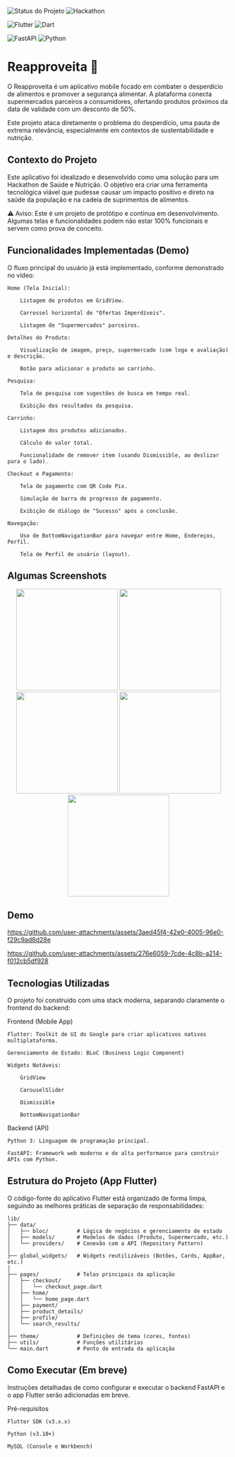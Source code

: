 ![Status do Projeto](https://img.shields.io/badge/Status-Em%20Desenvolvimento-yellow)
![Hackathon](https://img.shields.io/badge/Contexto-Hackathon%20de%20Sa%20%26%20Nutri-blue)

![Flutter](https://img.shields.io/badge/Frontend-Flutter-blue.svg?logo=flutter)
![Dart](https://img.shields.io/badge/Linguagem-Dart-0175C2.svg?logo=dart)

![FastAPI](https://img.shields.io/badge/Backend-FastAPI-green.svg?logo=python)
![Python](https://img.shields.io/badge/Linguagem-Python-3776AB.svg?logo=python)

# Reapproveita 🥦

O Reapproveita é um aplicativo mobile focado em combater o desperdício de alimentos e promover a segurança alimentar. A plataforma conecta supermercados parceiros a consumidores, ofertando produtos próximos da data de validade com um desconto de 50%.

Este projeto ataca diretamente o problema do desperdício, uma pauta de extrema relevância, especialmente em contextos de sustentabilidade e nutrição.

 ## Contexto do Projeto

Este aplicativo foi idealizado e desenvolvido como uma solução para um Hackathon de Saúde e Nutrição. O objetivo era criar uma ferramenta tecnológica viável que pudesse causar um impacto positivo e direto na saúde da população e na cadeia de suprimentos de alimentos.

⚠️ Aviso: Este é um projeto de protótipo e continua em desenvolvimento. Algumas telas e funcionalidades podem não estar 100% funcionais e servem como prova de conceito.

## Funcionalidades Implementadas (Demo)

O fluxo principal do usuário já está implementado, conforme demonstrado no vídeo:

    Home (Tela Inicial):

        Listagem de produtos em GridView.

        Carrossel horizontal de "Ofertas Imperdíveis".

        Listagem de "Supermercados" parceiros.

    Detalhes do Produto:

        Visualização de imagem, preço, supermercado (com logo e avaliação) e descrição.

        Botão para adicionar o produto ao carrinho.

    Pesquisa:

        Tela de pesquisa com sugestões de busca em tempo real.

        Exibição dos resultados da pesquisa.

    Carrinho:

        Listagem dos produtos adicionados.

        Cálculo do valor total.

        Funcionalidade de remover item (usando Dismissible, ao deslizar para o lado).

    Checkout e Pagamento:

        Tela de pagamento com QR Code Pix.

        Simulação de barra de progresso de pagamento.

        Exibição de diálogo de "Sucesso" após a conclusão.

    Navegação:

        Uso de BottomNavigationBar para navegar entre Home, Endereços, Perfil.

        Tela de Perfil de usuário (layout).

## Algumas Screenshots

<p align="center">
  <img src="https://github.com/user-attachments/assets/3a143999-e2f7-4d86-b68f-30db9c141234" width="230" />
  <img src="https://github.com/user-attachments/assets/52811b12-0d3b-4aad-b71c-bd4cc5392af7" width="230" />
  <img src="https://github.com/user-attachments/assets/bd6663b9-ffa5-4e19-9cb6-93859952de4b" width="230" />
  <img src="https://github.com/user-attachments/assets/0c6b1077-6db9-4fc4-b5a3-f302379d0311" width="230" />
  <img src="https://github.com/user-attachments/assets/601344be-b122-4ce1-9cae-150f3f7c987c" width="230" />
</p>

## Demo

https://github.com/user-attachments/assets/3aed45f4-42e0-4005-96e0-f29c9ad8d28e

https://github.com/user-attachments/assets/276e6059-7cde-4c8b-a214-f012cb5df928

## Tecnologias Utilizadas

O projeto foi construído com uma stack moderna, separando claramente o frontend do backend:

Frontend (Mobile App)

    Flutter: Toolkit de UI do Google para criar aplicativos nativos multiplataforma.

    Gerenciamento de Estado: BLoC (Business Logic Component)

    Widgets Notáveis:

        GridView

        CarouselSlider

        Dismissible

        BottomNavigationBar

Backend (API)

    Python 3: Linguagem de programação principal.

    FastAPI: Framework web moderno e de alta performance para construir APIs com Python.

## Estrutura do Projeto (App Flutter)

O código-fonte do aplicativo Flutter está organizado de forma limpa, seguindo as melhores práticas de separação de responsabilidades:

```
lib/
├── data/
│   ├── bloc/         # Lógica de negócios e gerenciamento de estado
│   ├── models/       # Modelos de dados (Produto, Supermercado, etc.)
│   └── providers/    # Conexão com a API (Repository Pattern)
│
├── global_widgets/   # Widgets reutilizáveis (Botões, Cards, AppBar, etc.)
│
├── pages/            # Telas principais da aplicação
│   ├── checkout/
│   │   └── checkout_page.dart
│   ├── home/
│   │   └── home_page.dart
│   ├── payment/
│   ├── product_details/
│   ├── profile/
│   └── search_results/
│
├── theme/            # Definições de tema (cores, fontes)
├── utils/            # Funções utilitárias
└── main.dart         # Ponto de entrada da aplicação
```

## Como Executar (Em breve)

Instruções detalhadas de como configurar e executar o backend FastAPI e o app Flutter serão adicionadas em breve.

Pré-requisitos

    Flutter SDK (v3.x.x)

    Python (v3.10+)

    MySQL (Console e Workbench)


